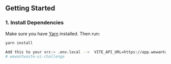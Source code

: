 ## Getting Started

### 1. Install Dependencies

Make sure you have [Yarn](https://classic.yarnpkg.com/en/docs/install) installed. Then run:

```bash
yarn install

Add this to your src-> .env.local -->  VITE_API_URL=https://app.wewantwaste.co.uk/api/
# wewantwaste-ui-challenge
